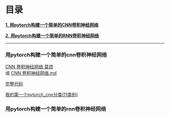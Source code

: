 # 目录

[**1. 用pytorch构建一个简单的CNN卷积神经网络**](#用pytorch构建一个简单的cnn卷积神经网络)

[**2. 用pytorch构建一个简单的RNN卷积神经网络**](#用pytorch构建一个简单的rnn卷积神经网络)




---


### 用pytorch构建一个简单的cnn卷积神经网络

[CNN 卷积神经网络 莫烦](https://morvanzhou.github.io/tutorials/machine-learning/torch/4-01-CNN/) <br>
 或 
[CNN 卷积神经网络.md](cnn_movanzhou.md)

[完整代码](cnn_morvanzhou.py)

[我的第一个pytorch_cnn分类(11类别)](https://nbviewer.jupyter.org/github/binzhouchn/python_notes/blob/master/07.pytorch/2.pytorch%E8%BF%9B%E9%98%B6/%E6%88%91%E7%9A%84%E7%AC%AC%E4%B8%80%E4%B8%AApytorch_cnn%E5%88%86%E7%B1%BB%2811%E7%B1%BB%E5%88%AB%29.ipynb)

### 用pytorch构建一个简单的rnn卷积神经网络
